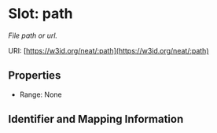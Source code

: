 # Slot: path
_File path or url._


URI: [https://w3id.org/neat/:path](https://w3id.org/neat/:path)



<!-- no inheritance hierarchy -->


## Properties

 * Range: None



## Identifier and Mapping Information





